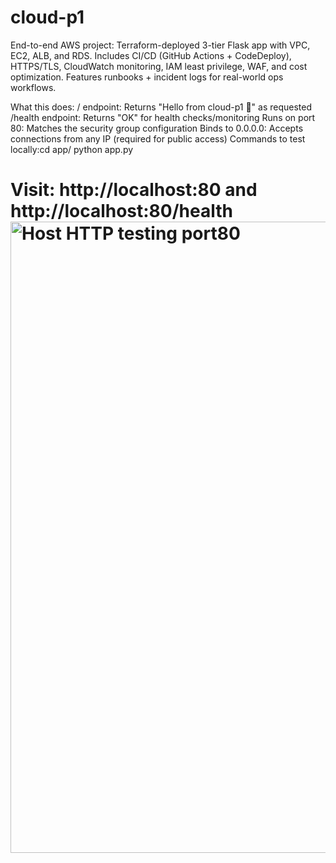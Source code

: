 # cloud-p1
End-to-end AWS project: Terraform-deployed 3-tier Flask app with VPC, EC2, ALB, and RDS. Includes CI/CD (GitHub Actions + CodeDeploy), HTTPS/TLS, CloudWatch monitoring, IAM least privilege, WAF, and cost optimization. Features runbooks + incident logs for real-world ops workflows.




What this does:
/ endpoint: Returns "Hello from cloud-p1 🚀" as requested
/health endpoint: Returns "OK" for health checks/monitoring
Runs on port 80: Matches the security group configuration
Binds to 0.0.0.0: Accepts connections from any IP (required for public access)
Commands to test locally:cd app/
python app.py
# Visit: http://localhost:80 and http://localhost:80/health<img width="1530" height="1010" alt="Host HTTP testing port80" src="https://github.com/user-attachments/assets/2a0077f8-6b37-4390-8667-ab63239ec214" />

